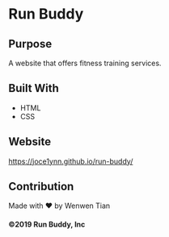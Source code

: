 # Run Buddy

## Purpose
A website that offers fitness training services.

## Built With
* HTML
* CSS

## Website
https://joce1ynn.github.io/run-buddy/

## Contribution
Made with ❤️ by Wenwen Tian

#### ©️2019 Run Buddy, Inc 
